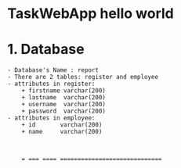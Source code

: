 # TaskWebApp hello world
# 1. Database
    - Database's Name : report
    - There are 2 tables: register and employee
    - attributes in register:
        + firstname varchar(200)
        + lastname  varchar(200)
        + username  varchar(200)
        + password  varchar(200)
    - attributes in employee:
        + id       varchar(200)
        + name     varchar(200)
        


        = === ==== =============================